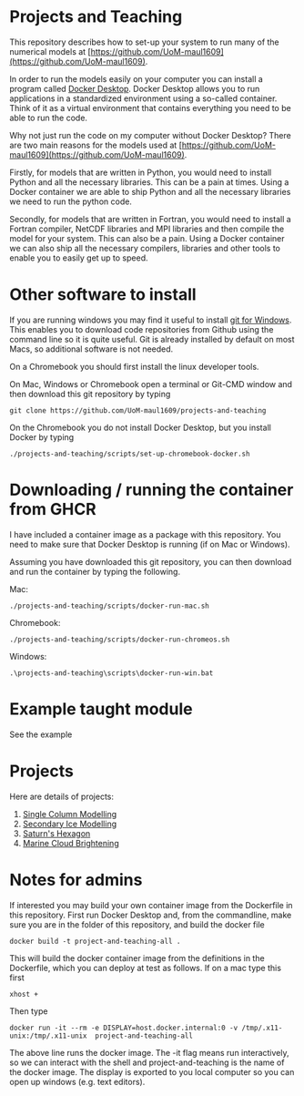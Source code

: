 # Projects and Teaching
This repository describes how to set-up your system to run many of the numerical models at [https://github.com/UoM-maul1609](https://github.com/UoM-maul1609).

In order to run the models easily on your computer you can install a program called [Docker Desktop](https://www.docker.com/products/docker-desktop/). Docker Desktop allows you to run applications in a standardized environment using a so-called container. Think of it as a virtual environment that contains everything you need to be able to run the code. 

Why not just run the code on my computer without Docker Desktop? There are two main reasons for the models used at [https://github.com/UoM-maul1609](https://github.com/UoM-maul1609). 

Firstly, for models that are written in Python, you would need to install Python and all the necessary libraries. This can be a pain at times. Using a Docker container we are able to ship Python and all the necessary libraries we need to run the python code.  

Secondly, for models that are written in Fortran, you would need to install a Fortran compiler, NetCDF libraries and MPI libraries and then compile the model for your system. This can also be a pain. Using a Docker container we can also ship all the necessary compilers, libraries and other tools to enable you to easily get up to speed. 

# Other software to install

If you are running windows you may find it useful to install [git for Windows](https://gitforwindows.org). This enables you to download code repositories from Github using the command line so it is quite useful. Git is already installed by default on most Macs, so additional software is not needed. 

On a Chromebook you should first install the linux developer tools.

On Mac, Windows or Chromebook open a terminal or Git-CMD window and then download this git repository by typing
	
	git clone https://github.com/UoM-maul1609/projects-and-teaching
	
On the Chromebook you do not install Docker Desktop, but you install Docker by typing 
	
	./projects-and-teaching/scripts/set-up-chromebook-docker.sh
	
# Downloading / running the container from GHCR
I have included a container image as a package with this repository. You need to make sure that Docker Desktop is running (if on Mac or Windows). 

Assuming you have downloaded this git repository, you can then download and run the container by typing the following.

Mac:

	./projects-and-teaching/scripts/docker-run-mac.sh
Chromebook:

	./projects-and-teaching/scripts/docker-run-chromeos.sh
Windows: 
	
	.\projects-and-teaching\scripts\docker-run-win.bat


# Example taught module
See the example

# Projects
Here are details of projects:
 
1. [Single Column Modelling](scm-modelling/)
2. [Secondary Ice Modelling](parcel-modelling/)
3. [Saturn's Hexagon](saturn-hexagon-modelling/)
4. [Marine Cloud Brightening](mcb-modelling/)

# Notes for admins
If interested you may build your own container image from the Dockerfile in this repository. First run Docker Desktop and, from the commandline, make sure you are in the folder of this repository, and build the docker file

    docker build -t project-and-teaching-all .
    
This will build the docker container image from the definitions in the Dockerfile, which you can deploy at test as follows. If on a mac type this first

    xhost +

Then type

    docker run -it --rm -e DISPLAY=host.docker.internal:0 -v /tmp/.x11-unix:/tmp/.x11-unix  project-and-teaching-all
    
The above line runs the docker image. The -it flag means run interactively, so we can interact with the shell and project-and-teaching is the name of the docker image. The display is exported to you local computer so you can open up windows (e.g. text editors).